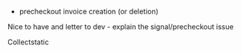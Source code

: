 - precheckout invoice creation (or deletion)

Nice to have and letter to dev - explain the signal/precheckout issue

Collectstatic

